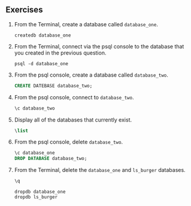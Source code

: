 ## Exercises

1. From the Terminal, create a database called `database_one`.

   ```shell
   createdb database_one
   ```

2. From the Terminal, connect via the psql console to the database that you created in the previous question.

   ```shell
   psql -d database_one
   ```

3. From the psql console, create a database called `database_two`.

   ```sql
   CREATE DATEBASE database_two;
   ```

4. From the psql console, connect to `database_two`.

   ```sql
   \c database_two
   ```

5. Display all of the databases that currently exist.

   ```sql
   \list
   ```

6. From the psql console, delete `database_two`.

   ```sql
   \c database_one
   DROP DATABASE database_two;
   ```

7. From the Terminal, delete the `database_one` and `ls_burger` databases.

   ```sql
   \q
   ```

   ```shell
   dropdb database_one
   dropdb ls_burger
   ```

   

